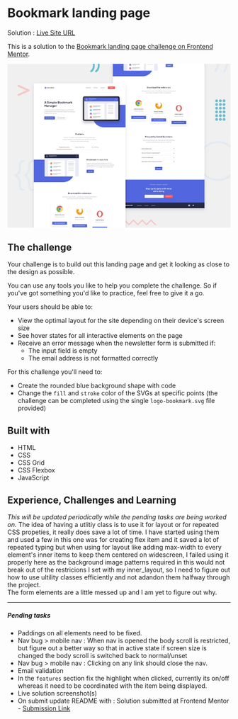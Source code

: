 # Bookmark landing page

Solution : [Live Site URL](https://frontend-mentor-challenges-ecru.vercel.app/bookmark-landing-page)

This is a solution to the [Bookmark landing page challenge on Frontend Mentor](https://www.frontendmentor.io/challenges/bookmark-landing-page-5d0b588a9edda32581d29158).

![Design preview for the Bookmark landing page coding challenge](./design/desktop-preview.jpg)

## The challenge

Your challenge is to build out this landing page and get it looking as close to the design as possible.

You can use any tools you like to help you complete the challenge. So if you've got something you'd like to practice, feel free to give it a go.

Your users should be able to:

- View the optimal layout for the site depending on their device's screen size
- See hover states for all interactive elements on the page
- Receive an error message when the newsletter form is submitted if:
  - The input field is empty
  - The email address is not formatted correctly

For this challenge you'll need to:

- Create the rounded blue background shape with code
- Change the `fill` and `stroke` color of the SVGs at specific points (the challenge can be completed using the single `logo-bookmark.svg` file provided)

## Built with

- HTML
- CSS
- CSS Grid
- CSS Flexbox
- JavaScript

## Experience, Challenges and Learning

_This will be updated periodically while the pending tasks are being worked on._
The idea of having a utlitiy class is to use it for layout or for repeated CSS propeties, it really does save a lot of time. I have started using them and used a few in this one was for creating flex item and it saved a lot of repeated typing but when using for layout like adding max-width to every element's inner items to keep them centered on widescreen, I failed using it properly here as the background image patterns required in this would not break out of the restricions I set with my inner_layout, so I need to figure out how to use ultility classes efficiently and not adandon them halfway through the project.  
The form elements are a little messed up and I am yet to figure out why.

---

##### Pending tasks

- Paddings on all elements need to be fixed.
- Nav bug > mobile nav : When nav is opened the body scroll is restricted, but figure out a better way so that in active state if screen size is changed the body scroll is switched back to normal/unset
- Nav bug > mobile nav : Clicking on any link should close the nav.
- Email validation
- In the `features` section fix the highlight when clicked, currently its on/off whereas it need to be coordinated with the item being displayed.
- Live solution screenshot(s)
- On submit update README with : Solution submitted at Frontend Mentor - [Submission Link]()
